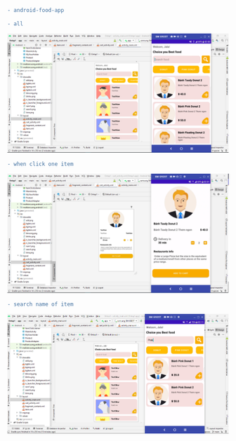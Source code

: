 ```diff
- android-food-app
```

```diff
- all
```
![alt text](https://github.com/MaiKienCuong/android-food-app/blob/main/anh1.png?raw=true)

```diff
- when click one item
```
![alt text](https://github.com/MaiKienCuong/android-food-app/blob/main/anh2.PNG?raw=true)

```diff
- search name of item
```
![alt text](https://github.com/MaiKienCuong/android-food-app/blob/main/anh3.PNG?raw=true)
